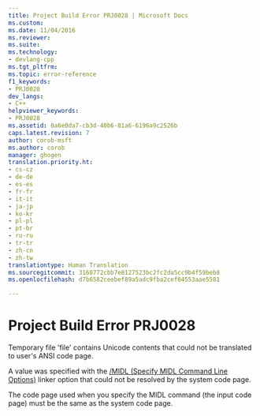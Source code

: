 ```yaml
---
title: Project Build Error PRJ0028 | Microsoft Docs
ms.custom: 
ms.date: 11/04/2016
ms.reviewer: 
ms.suite: 
ms.technology:
- devlang-cpp
ms.tgt_pltfrm: 
ms.topic: error-reference
f1_keywords:
- PRJ0028
dev_langs:
- C++
helpviewer_keywords:
- PRJ0028
ms.assetid: 0a6e0da7-cb3d-40b6-81a6-6196a9c2526b
caps.latest.revision: 7
author: corob-msft
ms.author: corob
manager: ghogen
translation.priority.ht:
- cs-cz
- de-de
- es-es
- fr-fr
- it-it
- ja-jp
- ko-kr
- pl-pl
- pt-br
- ru-ru
- tr-tr
- zh-cn
- zh-tw
translationtype: Human Translation
ms.sourcegitcommit: 3168772cbb7e8127523bc2fc2da5cc9b4f59beb8
ms.openlocfilehash: d7b6582ceebef89a5adc9fba2cef64553aae5581

---
```

# Project Build Error PRJ0028
Temporary file 'file' contains Unicode contents that could not be translated to user's ANSI code page.  
  
 A value was specified with the [/MIDL (Specify MIDL Command Line Options)](../../build/reference/midl-specify-midl-command-line-options.md) linker option that could not be resolved by the system code page.  
  
 The code page used when you specify the MIDL command (the input code page) must be the same as the system code page.


<!--HONumber=Jan17_HO2-->


